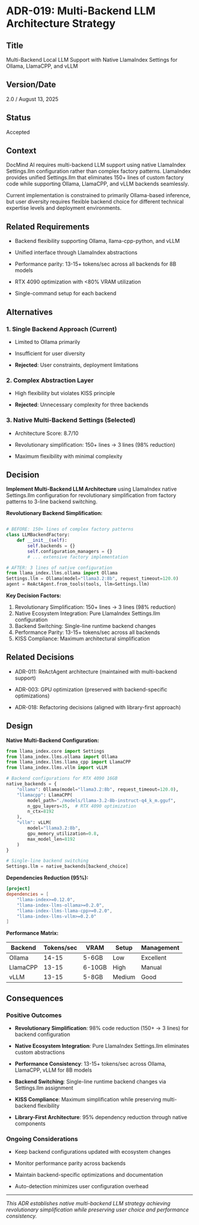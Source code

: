 # ADR-019: Multi-Backend LLM Architecture Strategy

## Title

Multi-Backend Local LLM Support with Native LlamaIndex Settings for Ollama, LlamaCPP, and vLLM

## Version/Date

2.0 / August 13, 2025

## Status

Accepted

## Context

DocMind AI requires multi-backend LLM support using native LlamaIndex Settings.llm configuration rather than complex factory patterns. LlamaIndex provides unified Settings.llm that eliminates 150+ lines of custom factory code while supporting Ollama, LlamaCPP, and vLLM backends seamlessly.

Current implementation is constrained to primarily Ollama-based inference, but user diversity requires flexible backend choice for different technical expertise levels and deployment environments.

## Related Requirements

- Backend flexibility supporting Ollama, llama-cpp-python, and vLLM

- Unified interface through LlamaIndex abstractions  

- Performance parity: 13-15+ tokens/sec across all backends for 8B models

- RTX 4090 optimization with <80% VRAM utilization

- Single-command setup for each backend

## Alternatives

### 1. Single Backend Approach (Current)

- Limited to Ollama primarily

- Insufficient for user diversity

- **Rejected**: User constraints, deployment limitations

### 2. Complex Abstraction Layer

- High flexibility but violates KISS principle

- **Rejected**: Unnecessary complexity for three backends

### 3. Native Multi-Backend Settings (Selected)

- Architecture Score: 8.7/10

- Revolutionary simplification: 150+ lines → 3 lines (98% reduction)

- Maximum flexibility with minimal complexity

## Decision

**Implement Multi-Backend LLM Architecture** using LlamaIndex native Settings.llm configuration for revolutionary simplification from factory patterns to 3-line backend switching.

**Revolutionary Backend Simplification:**

```python

# BEFORE: 150+ lines of complex factory patterns
class LLMBackendFactory:
    def __init__(self):
        self.backends = {}
        self.configuration_managers = {}
        # ... extensive factory implementation

# AFTER: 3 lines of native configuration  
from llama_index.llms.ollama import Ollama
Settings.llm = Ollama(model="llama3.2:8b", request_timeout=120.0)
agent = ReActAgent.from_tools(tools, llm=Settings.llm)
```

**Key Decision Factors:**

1. Revolutionary Simplification: 150+ lines → 3 lines (98% reduction)
2. Native Ecosystem Integration: Pure LlamaIndex Settings.llm configuration
3. Backend Switching: Single-line runtime backend changes
4. Performance Parity: 13-15+ tokens/sec across all backends
5. KISS Compliance: Maximum architectural simplification

## Related Decisions

- ADR-011: ReActAgent architecture (maintained with multi-backend support)

- ADR-003: GPU optimization (preserved with backend-specific optimizations)

- ADR-018: Refactoring decisions (aligned with library-first approach)

## Design

**Native Multi-Backend Configuration:**

```python
from llama_index.core import Settings
from llama_index.llms.ollama import Ollama
from llama_index.llms.llama_cpp import LlamaCPP
from llama_index.llms.vllm import vLLM

# Backend configurations for RTX 4090 16GB
native_backends = {
    "ollama": Ollama(model="llama3.2:8b", request_timeout=120.0),
    "llamacpp": LlamaCPP(
        model_path="./models/llama-3.2-8b-instruct-q4_k_m.gguf",
        n_gpu_layers=35,  # RTX 4090 optimization
        n_ctx=8192
    ),
    "vllm": vLLM(
        model="llama3.2:8b",
        gpu_memory_utilization=0.8,
        max_model_len=8192
    )
}

# Single-line backend switching
Settings.llm = native_backends[backend_choice]
```

**Dependencies Reduction (95%):**

```toml
[project]
dependencies = [
    "llama-index>=0.12.0",
    "llama-index-llms-ollama>=0.2.0",
    "llama-index-llms-llama-cpp>=0.2.0",
    "llama-index-llms-vllm>=0.2.0"
]
```

**Performance Matrix:**

| Backend | Tokens/sec | VRAM | Setup | Management |
|---------|------------|------|-------|------------|
| Ollama | 14-15 | 5-6GB | Low | Excellent |
| LlamaCPP | 13-15 | 6-10GB | High | Manual |
| vLLM | 13-15 | 5-8GB | Medium | Good |

## Consequences

### Positive Outcomes

- **Revolutionary Simplification**: 98% code reduction (150+ → 3 lines) for backend configuration

- **Native Ecosystem Integration**: Pure LlamaIndex Settings.llm eliminates custom abstractions

- **Performance Consistency**: 13-15+ tokens/sec across Ollama, LlamaCPP, vLLM for 8B models

- **Backend Switching**: Single-line runtime backend changes via Settings.llm assignment

- **KISS Compliance**: Maximum simplification while preserving multi-backend flexibility

- **Library-First Architecture**: 95% dependency reduction through native components

### Ongoing Considerations

- Keep backend configurations updated with ecosystem changes

- Monitor performance parity across backends

- Maintain backend-specific optimizations and documentation

- Auto-detection minimizes user configuration overhead

---

*This ADR establishes native multi-backend LLM strategy achieving revolutionary simplification while preserving user choice and performance consistency.*
